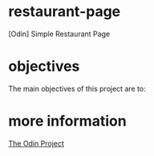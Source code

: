# restaurant-page
[Odin] Simple Restaurant Page

<!-- > See it live on []() -->

# objectives
The main objectives of this project are to:
<!-- 
- Apply and further develop programming logic in Javascript
- Original, simple design of a static landing page -->

# more information
[The Odin Project](https://www.theodinproject.com/courses/javascript/lessons/restaurant-page)
